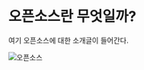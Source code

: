 # 오픈소스란 무엇일까?

여기 오픈소스에 대한 소개글이 들어간다.



![오픈소스](/Users/taewanpark/Documents/GitHub/OSS-SW-red-10/image/opensource_logo.gif)